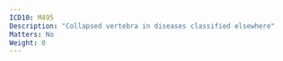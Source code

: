 ```yaml
---
ICD10: M495
Description: "Collapsed vertebra in diseases classified elsewhere"
Matters: No
Weight: 0
---
```


